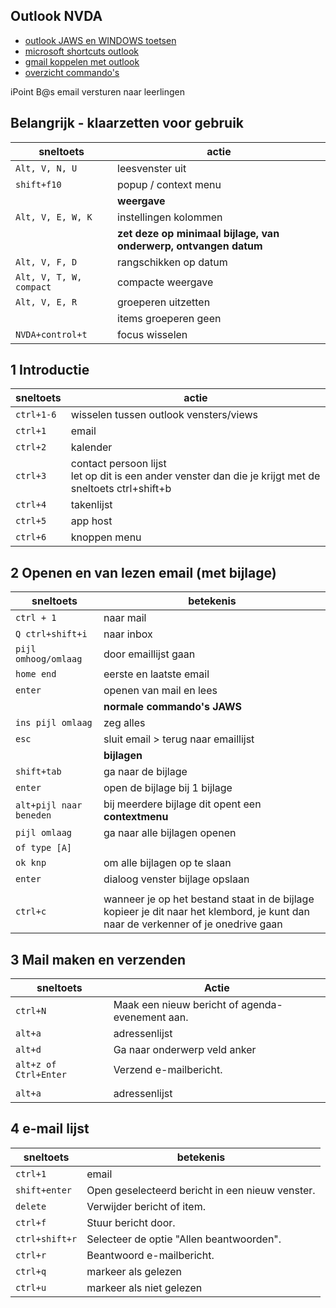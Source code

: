 ## Outlook NVDA

- [outlook JAWS en WINDOWS toetsen](../outlook/outlook.md)
- [microsoft shortcuts outlook](https://support.microsoft.com/en-us/office/keyboard-shortcuts-for-outlook-3cdeb221-7ae5-4c1d-8c1d-9e63216c1efd)
- [gmail koppelen met outlook](https://support.microsoft.com/nl-nl/office/gmail-account-toevoegen-in-outlook-70191667-9c52-4581-990e-e30318c2c081)
- [overzicht commando's](keycommands.md)

iPoint B@s
email versturen naar leerlingen

## Belangrijk - klaarzetten voor gebruik

| sneltoets | actie |
|---|---|
| `Alt, V, N, U`| leesvenster uit|
|`shift+f10`| popup / context menu|
||**weergave**|
|`Alt, V, E, W, K`| instellingen kolommen|
|| **zet deze op minimaal bijlage, van onderwerp, ontvangen datum**|
|`Alt, V, F, D`| rangschikken op datum |
|`Alt, V, T, W, compact`| compacte weergave |
|`Alt, V, E, R`| groeperen uitzetten |
|| items groeperen geen |
| `NVDA+control+t` |focus wisselen|


## 1 Introductie 

| sneltoets | actie |
|---|---|
| `ctrl+1-6`| wisselen tussen outlook vensters/views|
| `ctrl+1` | email |
| `ctrl+2` | kalender |
| `ctrl+3` | contact persoon lijst <br> let op dit is een ander venster dan die je krijgt met de sneltoets ctrl+shift+b |
| `ctrl+4` | takenlijst |
| `ctrl+5` | app host |
| `ctrl+6` | knoppen menu|

## 2 Openen en van lezen email (met bijlage)

| sneltoets | betekenis |
|---|---|
| `ctrl + 1` | naar mail |
| `Q ctrl+shift+i` | naar inbox|
| `pijl omhoog/omlaag` | door emaillijst gaan |
| `home end` | eerste en laatste email |
| `enter` | openen van mail en lees |
| | **normale commando's JAWS** |
| `ins pijl omlaag` | zeg alles |
| `esc` | sluit email > terug naar emaillijst |
| |  **bijlagen** |
| `shift+tab` | ga naar de bijlage |
| `enter` | open de bijlage bij 1 bijlage |
| `alt+pijl naar beneden` | bij meerdere bijlage dit opent een **contextmenu** |
| `pijl omlaag` | ga naar alle bijlagen openen |
| `of type [A]` |  |
| `ok knp` | om alle bijlagen op te slaan |
| `enter` | dialoog venster bijlage opslaan |
| | |
|`ctrl+c`|wanneer je op het bestand staat in de bijlage kopieer je dit naar het klembord, je kunt dan naar de verkenner of je onedrive gaan|

## 3 Mail maken en verzenden

| sneltoets          | Actie                                      |
|---------------------|--------------------------------------------|
| `ctrl+N`            | Maak een nieuw bericht of agenda-evenement aan. |
| `alt+a` | adressenlijst |
| `alt+d`            | Ga naar onderwerp veld anker|
| `alt+z of Ctrl+Enter`        | Verzend e-mailbericht.|
| | |
| `alt+a` | adressenlijst |

## 4 e-mail lijst

| sneltoets | betekenis |
|---|---|
| `ctrl+1` | email |
| `shift+enter`       | Open geselecteerd bericht in een nieuw venster.  |
| `delete`            | Verwijder bericht of item.                 |
| `ctrl+f`            | Stuur bericht door.                        |
| `ctrl+shift+r`      | Selecteer de optie "Allen beantwoorden".   |
| `ctrl+r`            | Beantwoord e-mailbericht.                  |
| `ctrl+q`            | markeer als gelezen                |
| `ctrl+u`            | markeer als niet gelezen              |

<!--## 5 Aan..

| sneltoets | betekenis |
|---|---|
|`alt+a`|lijst met adressen|
|`alt+k`| zoek naar een contact|
| | |
|`ctrl+3`|naar contacten|
|`ctrl+n`| maak een contact|
|`ctrl+s`| bewaar contact|-->
